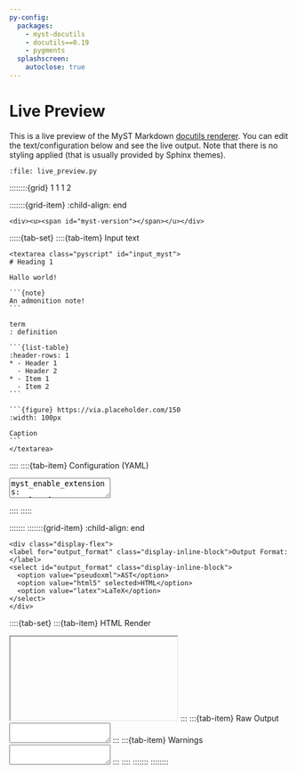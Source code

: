 ```yaml
---
py-config:
  packages:
    - myst-docutils
    - docutils==0.19
    - pygments
  splashscreen:
    autoclose: true
---
```


# Live Preview

This is a live preview of the MyST Markdown [docutils renderer](docutils.md).
You can edit the text/configuration below and see the live output.
Note that there is no styling applied (that is usually provided by Sphinx themes).

```{py-script}
:file: live_preview.py
```

::::::::{grid} 1 1 1 2

:::::::{grid-item}
:child-align: end

```{raw} html
<div><u><span id="myst-version"></span></u></div>
```

:::::{tab-set}
::::{tab-item} Input text
````{raw} html
<textarea class="pyscript" id="input_myst">
# Heading 1

Hallo world!

```{note}
An admonition note!
```

term
: definition

```{list-table}
:header-rows: 1
* - Header 1
  - Header 2
* - Item 1
  - Item 2
```

```{figure} https://via.placeholder.com/150
:width: 100px

Caption
```
</textarea>
````

::::
::::{tab-item} Configuration (YAML)
<textarea class="pyscript" id="input_config">
myst_enable_extensions:
- colon_fence
- deflist
- dollarmath
myst_highlight_code_blocks: false
embed_stylesheet: true
</textarea>
::::
:::::

:::::::
:::::::{grid-item}
:child-align: end

```{raw} html
<div class="display-flex">
<label for="output_format" class="display-inline-block">Output Format:</label>
<select id="output_format" class="display-inline-block">
  <option value="pseudoxml">AST</option>
  <option value="html5" selected>HTML</option>
  <option value="latex">LaTeX</option>
</select>
</div>
```

::::{tab-set}
:::{tab-item} HTML Render
<iframe class="pyscript" id="output_html" readonly="true"></iframe>
:::
:::{tab-item} Raw Output
<textarea class="pyscript" id="output_raw" readonly="true"></textarea>
:::
:::{tab-item} Warnings
<textarea class="pyscript" id="output_warnings" readonly="true"></textarea>
:::
::::
:::::::
::::::::
